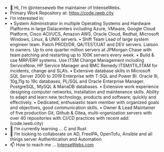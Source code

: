 - 👋 Hi, I’m @intenseweb the maintainer of IntenseWebs.
- Primary Work Repository at: https://code.iweb.city
- I’m interested in:
-   • System Administrator in multiple Operating Systems and Hardware Platforms in large Datacenters including Azure, VMware, Google Cloud Platform, Cisco ACI/UCS, Amazon AWS, Oracle Cloud, Redhat, Microsoft Windows, Linux, & UNIX servers.
    • Shift Team Lead of large system engineer team. Patch PROD/DR, QA/TEST/UAT and DEV servers. Liaison to owners. Up to one quarter million servers at JPMorgan Chase with team patching and restarting up to 100K servers every week.
    • Build & use MRP/ERP systems. Use ITSM Change Management including ServiceNow, HP Service Manager and BMC Remedy ITSM/ITIL/ITAM for incidents, change and SLA’s.
    • Extensive database skills in Microsoft SQL Server 2000 to 2019 Enterprise with T-SQL and Power BI. Oracle 9i, 10g,11g to 19c databases, PL/SQL and Oracle Enterprise Manager. PostgreSQL, MySQL & MariaDB databases.
    • Extensive work experience designing computer networks, installation and maintenance skills. Ability to adapt and learn new technology, products and software; quickly and effectively.
    • Dedicated, enthusiastic team member with organized goals and objectives, good communication skills.
    • Owner & Lead Maintainer of five production Git, Github & Gitea, multi-organization servers with over 40 repositories with CI/CD practices with recent add: (code.iweb.city)
- 🌱 I’m currently learning ... C and Rust
- 💞️ I’m looking to collaborate on AD, FreeIPA, OpenTofu, Ansible and all things server Authentication and Automation
- 📫 How to reach me ... [IntenseWebs.com](https://www.intensewebs.com/index.php/contact/contact-us)

